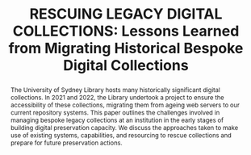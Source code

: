 ---
abstract: The University of Sydney Library hosts many historically significant digital
  collections. In 2021 and 2022, the Library undertook a project to ensure the accessibility
  of these collections, migrating them from ageing web servers to our current repository
  systems. This paper outlines the challenges involved in managing bespoke legacy
  collections at an institution in the early stages of building digital preservation
  capacity. We discuss the approaches taken to make use of existing systems, capabilities,
  and resourcing to rescue collections and prepare for future preservation actions.
creators:
- Maloney, Kayla
- McAlpine, Katrina
- Stanton, Jennifer
date: null
document_url: https://www.ideals.illinois.edu/items/128324/bitstreams/429013/data.pdf
grand_parent: iPRES
institutions: []
keywords:
- digital humanities
- legacy digital content
- data curation
- sustainability
- digital preservation
landing_page_url: https://hdl.handle.net/2142/121121
language: eng
layout: publication
license: CC-BY 4.0 International
notes_url: null
parent: iPRES 2023
publication_type: paper
size: null
slides_url: https://hdl.handle.net/2142/121654
source_name: iPRES
title: 'RESCUING LEGACY DIGITAL COLLECTIONS: Lessons Learned from Migrating Historical
  Bespoke Digital Collections'
year: 2023
---